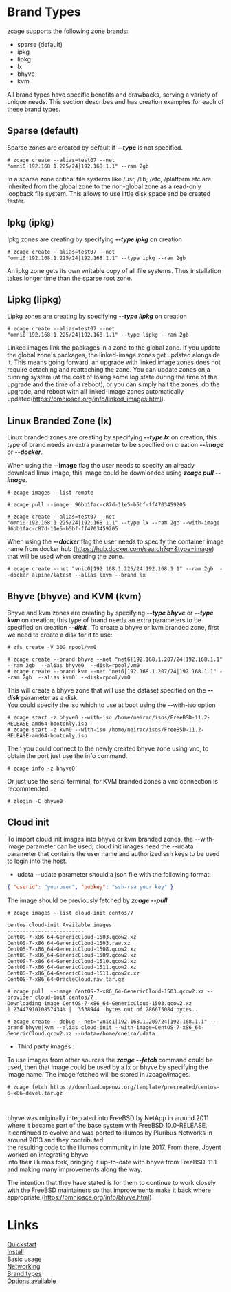 
# Brand Types

zcage supports the following zone brands:

* sparse (default)
* ipkg
* lipkg
* lx
* bhyve
* kvm

All brand types have specific benefits and drawbacks, serving a variety
of unique needs. This section describes and has creation examples for
each of these brand types.

  
Sparse (default)
----------------

Sparse zones are created by default if ***--type*** is not specified. 
   

```
# zcage create --alias=test07 --net "omni0|192.168.1.225/24|192.168.1.1" --ram 2gb
```
   

In a sparse zone critical file systems like /usr, /lib, /etc, /platform etc are inherited from
the global zone to the non-global zone as a read-only loopback file system.
This allows to use little disk space and be created faster.
  
  
Ipkg (ipkg) 
--------------

Ipkg zones are creating by specifying ***--type ipkg*** on creation 

``` 
# zcage create --alias=test07 --net "omni0|192.168.1.225/24|192.168.1.1" --type ipkg --ram 2gb
```
An ipkg zone gets its own writable copy of all file systems. Thus installation takes longer time than the sparse root zone.
   
   
Lipkg (lipkg) 
--------------

Lipkg zones are creating by specifying ***--type lipkg*** on creation 
   

``` 
# zcage create --alias=test07 --net "omni0|192.168.1.225/24|192.168.1.1" --type lipkg --ram 2gb
```
   
Linked images link the packages in a zone to the global zone. If you update the global zone's packages,
the linked-image zones get updated alongside it. This means going forward, an upgrade with linked image zones does not
require detaching and reattaching the zone. 
You can update zones on a running system (at the cost of losing some log state during the time of the upgrade and the time of a reboot), or you can simply halt the zones, do the upgrade, and reboot with all linked-image zones automatically updated(https://omniosce.org/info/linked_images.html).
  
  
Linux Branded Zone (lx) 
------------------------

Linux branded zones are creating by specifying ***--type lx*** on creation, this type of brand needs an 
extra parameter to be specified on creation ***--image*** or ***--docker***.
  
When using the **--image** flag the user needs to specify an already download linux image, 
this image could be downloaded using ***zcage pull --image***. 

```
# zcage images --list remote
```
```
# zcage pull --image  96bb1fac-c87d-11e5-b5bf-ff4703459205
```
```
# zcage create --alias=test07 --net "omni0|192.168.1.225/24|192.168.1.1" --type lx --ram 2gb --with-image 96bb1fac-c87d-11e5-b5bf-ff4703459205
```
  
When using the ***--docker*** flag the user needs to specify the container image name from docker hub (https://hub.docker.com/search?q=&type=image) that will be used when creating the zone.
   
```
# zcage create --net "vnic0|192.168.1.225/24|192.168.1.1" --ram 2gb  --docker alpine/latest --alias lxvm --brand lx
```

Bhyve (bhyve) and KVM (kvm) 
----------------------------

Bhyve and kvm zones are creating by specifying ***--type bhyve*** or ***--type kvm*** on creation, this type of brand needs an extra
parameters to be specified on creation ***--disk <zfs dataset>***.
To create a bhyve or kvm branded zone, first we need to create a disk for it to use:
   
```
# zfs create -V 30G rpool/vm0
``` 
```
# zcage create --brand bhyve --net "net6|192.168.1.207/24|192.168.1.1" --ram 2gb  --alias bhyve0  --disk=rpool/vm0
# zcage create --brand kvm --net "net6|192.168.1.207/24|192.168.1.1" --ram 2gb  --alias kvm0  --disk=rpool/vm0
```
   
This will create a bhyve zone that will use the dataset specified on the ***--disk*** parameter as a disk.  
You could specify the iso which to use at boot using the --with-iso option
   
```
# zcage start -z bhyve0 --with-iso /home/neirac/isos/FreeBSD-11.2-RELEASE-amd64-bootonly.iso
# zcage start -z kvm0 --with-iso /home/neirac/isos/FreeBSD-11.2-RELEASE-amd64-bootonly.iso
```
   

Then you could connect to the newly created bhyve zone using vnc, to obtain the port just use the info command.
   

```
# zcage info -z bhyve0`
```

Or just use the serial terminal, for KVM branded zones a vnc connection is recommended. 
    
```
# zlogin -C bhyve0
```
Cloud init
-----------
To import cloud init images into bhyve or kvm branded zones, the --with-image parameter can be used, cloud init images need
the --udata parameter that contains the user name and authorized ssh keys to be used to login into the host.

* udata 
--udata parameter should a json file with the following format:

```json
{ "userid": "youruser", "pubkey": "ssh-rsa your key" }
```
The image should be previously fetched by ***zcage --pull***
```
# zcage images --list cloud-init centos/7 

centos cloud-init Available images
-------------------------
CentOS-7-x86_64-GenericCloud-1503.qcow2.xz
CentOS-7-x86_64-GenericCloud-1503.raw.xz
CentOS-7-x86_64-GenericCloud-1508.qcow2.xz
CentOS-7-x86_64-GenericCloud-1509.qcow2.xz
CentOS-7-x86_64-GenericCloud-1510.qcow2.xz
CentOS-7-x86_64-GenericCloud-1511.qcow2.xz
CentOS-7-x86_64-GenericCloud-1511.qcow2c.xz
CentOS-7-x86_64-OracleCloud.raw.tar.gz

# zcage pull  --image CentOS-7-x86_64-GenericCloud-1503.qcow2.xz --provider cloud-init centos/7
Downloading image CentOS-7-x86_64-GenericCloud-1503.qcow2.xz
1.2344791010857434% |  3538944  bytes out of 286675084 bytes..

# zcage create --debug --net="vnic1|192.168.1.209/24|192.168.1.1" --brand bhyve|kvm --alias cloud-init --with-image=CentOS-7-x86_64-GenericCloud.qcow2.xz --udata=/home/cneira/udata

```
* Third party images :

To use images from other sources the ***zcage --fetch <url>*** command could be used, then that image could be
used by a lx or bhyve by specifying the image name. The image fetched will be stored in /zcage/images.

```
# zcage fetch https://download.openvz.org/template/precreated/centos-6-x86-devel.tar.gz

 
``` 
   
bhyve was originally integrated into FreeBSD by NetApp in around 2011 where it became part of the base system with FreeBSD 10.0-RELEASE.   
It continued to evolve and was ported to illumos by Pluribus Networks in around 2013 and they contributed  
 the resulting code to the illumos community in late 2017. From there, Joyent worked on integrating bhyve   
into their illumos fork, bringing it up-to-date with bhyve from FreeBSD-11.1 and making many improvements along the way.  

The intention that they have stated is for them to continue to work closely with the FreeBSD maintainers so that improvements make it back where appropriate.(https://omniosce.org/info/bhyve.html)
 
# Links

   [Quickstart](https://github.com/cneira/zcage/blob/master/docs/quickstart.md)  
   [Install](https://github.com/cneira/zcage/blob/master/docs/install.md)  
   [Basic usage](https://github.com/cneira/zcage/blob/master/docs/basic-use.md)  
   [Networking](https://github.com/cneira/zcage/blob/master/docs/networking.md)  
   [Brand types](https://github.com/cneira/zcage/blob/master/docs/brand-types.md)  
   [Options available](https://github.com/cneira/zcage/blob/master/docs/Options.md)    

